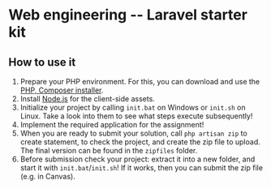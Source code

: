 # Web engineering -- Laravel starter kit

## How to use it

1. Prepare your PHP environment. For this, you can download and use the [PHP, Composer installer](https://github.com/totadavid95/PhpComposerInstaller).
2. Install [Node.js](https://nodejs.org/en/) for the client-side assets.
3. Initialize your project by calling `init.bat` on Windows or `init.sh` on Linux. Take a look into them to see what steps execute subsequently!
4. Implement the required application for the assignment!
5. When you are ready to submit your solution, call `php artisan zip` to create statement, to check the project, and create the zip file to upload. The final version can be found in the `zipfiles` folder.
6. Before submission check your project: extract it into a new folder, and start it with `init.bat`/`init.sh`! If it works, then you can submit the zip file (e.g. in Canvas).
